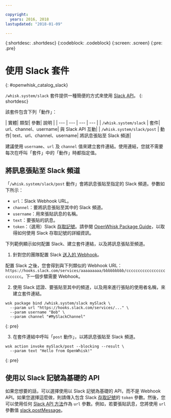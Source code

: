```yaml
---

copyright:
  years: 2016, 2018
lastupdated: "2018-01-09"

---
```


{:shortdesc: .shortdesc}
{:codeblock: .codeblock}
{:screen: .screen}
{:pre: .pre}

# 使用 Slack 套件
{: #openwhisk_catalog_slack}

`/whisk.system/slack` 套件提供一種簡便的方式來使用 [Slack API](https://api.slack.com/)。
{: shortdesc}

該套件包含下列「動作」：

| 實體| 類型| 參數| 說明
|
| --- | --- | --- | --- |
| `/whisk.system/slack` | 套件| url、channel、username| 與 Slack API 互動|
| `/whisk.system/slack/post` | 動作| text、url、channel、username| 將訊息張貼至 Slack 頻道|

建議使用 `username`、`url` 及 `channel` 值來建立套件連結。使用連結，您就不需要每次在呼叫「套件」中的「動作」時都指定值。

## 將訊息張貼至 Slack 頻道

「`/whisk.system/slack/post` 動作」會將訊息張貼至指定的 Slack 頻道。參數如下所示：

- `url`：Slack Webhook URL。
- `channel`：要將訊息張貼至其中的 Slack 頻道。
- `username`：用來張貼訊息的名稱。
- `text`：要張貼的訊息。
- `token`：（選用）Slack [存取記號](https://api.slack.com/tokens)。請參閱 [OpenWhisk Package Guide](./openwhisk_catalog.html)，以取得如何使用 Slack 存取記號的詳細資訊。

下列範例顯示如何配置 Slack、建立套件連結，以及將訊息張貼至頻道。

1. 針對您的團隊配置 Slack [送入的 Webhook](https://api.slack.com/incoming-webhooks)。
  
  配置 Slack 之後，您會得到與下列類似的 Webhook URL：`https://hooks.slack.com/services/aaaaaaaaa/bbbbbbbbb/cccccccccccccccccccccccc`。下一個步驟需要 Webhook。
  
2. 使用 Slack 認證、要張貼至其中的頻道，以及用來進行張貼的使用者名稱，來建立套件連結。
  
  ```
  wsk package bind /whisk.system/slack mySlack \
    --param url "https://hooks.slack.com/services/..." \
    --param username "Bob" \
    --param channel "#MySlackChannel"
  ```
  {: pre}
  
3. 在套件連結中呼叫「`post` 動作」，以將訊息張貼至 Slack 頻道。
  
  ```
  wsk action invoke mySlack/post --blocking --result \
    --param text "Hello from OpenWhisk!"
  ```
  {: pre}
  

## 使用以 Slack 記號為基礎的 API

如果您想要的話，可以選擇使用以 Slack 記號為基礎的 API，而不是 Webhook API。如果您選擇這麼做，則請傳入包含 Slack [存取記號](https://api.slack.com/tokens)的 `token` 參數。然後，您可以使用任何 [Slack API 方法](https://api.slack.com/methods)作為 `url` 參數。例如，若要張貼訊息，您將使用 `url` 參數值 [slack.postMessage](https://api.slack.com/methods/chat.postMessage)。
